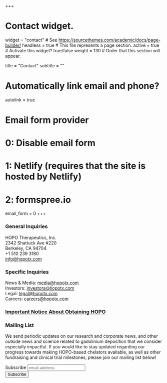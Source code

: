 +++
# Contact widget.
widget = "contact"  # See https://sourcethemes.com/academic/docs/page-builder/
headless = true  # This file represents a page section.
active = true  # Activate this widget? true/false
weight = 130  # Order that this section will appear.

title = "Contact"
subtitle = ""

# Automatically link email and phone?
autolink = true

# Email form provider
#   0: Disable email form
#   1: Netlify (requires that the site is hosted by Netlify)
#   2: formspree.io
email_form = 0
+++

### General Inquiries
HOPO Therapeutics, Inc.\
2342 Shattuck Ave \#220\
Berkeley, CA  94704\
+1 510 239 3180\
info@hopotx.com

### Specific Inquiries
News \& Media: media@hopotx.com\
Investors: investors@hopotx.com\
Legal: legal@hopotx.com\
Careers: careers@hopotx.com

### [Important Notice About Obtaining HOPO](availability)

### Mailing List
We send periodic updates on our research and corporate news, and other outside news and science related to gadolinium deposition that we consider especially impactful. If you would like to stay updated regarding our progress towards making HOPO-based chelators available, as well as other fundraising and clinical trial milestones, please join our mailing list below!
<!-- Begin Mailchimp Signup Form -->
<link href="//cdn-images.mailchimp.com/embedcode/horizontal-slim-10_7.css" rel="stylesheet" type="text/css">
<div id="mc_embed_signup">
<form action="https://hopotx.us4.list-manage.com/subscribe/post?u=ed0aacd214931835135c80a40&amp;id=953953808e" method="post" id="mc-embedded-subscribe-form" name="mc-embedded-subscribe-form" class="validate" target="blank" novalidate>
    <div id="mc_embed_signup_scroll">
	<label for="mce-EMAIL">Subscribe</label>
	<input type="email" value="" name="EMAIL" class="email" id="mce-EMAIL" placeholder="email address" required>
    <!-- real people should not fill this in and expect good things - do not remove this or risk form bot signups-->
    <div style="position: absolute; left: -1000px;" aria-hidden="true"><input type="text" name="b_ed0aacd214931835135c80a40_953953808e" tabindex="-1" value=""></div>
    <div class="clear"><input type="submit" value="Subscribe" name="subscribe" id="mc-embedded-subscribe" class="button"></div>
    </div>
</form>
</div>
<!--End mc_embed_signup-->
